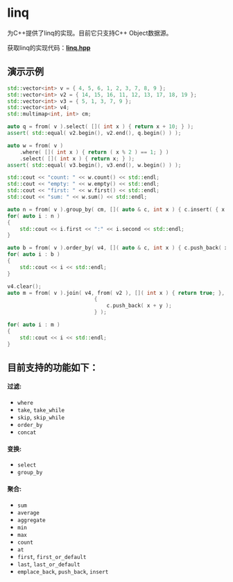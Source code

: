 # linq

为C++提供了linq的实现。目前它只支持C++ Object数据源。

获取linq的实现代码：**[linq.hpp](/src/linq.hpp)**

## 演示示例
```C++
std::vector<int> v = { 4, 5, 6, 1, 2, 3, 7, 8, 9 };
std::vector<int> v2 = { 14, 15, 16, 11, 12, 13, 17, 18, 19 };
std::vector<int> v3 = { 5, 1, 3, 7, 9 };
std::vector<int> v4;
std::multimap<int, int> cm;

auto q = from( v ).select( []( int x ) { return x + 10; } );
assert( std::equal( v2.begin(), v2.end(), q.begin() ) );

auto w = from( v )
	.where( []( int x ) { return ( x % 2 ) == 1; } )
	.select( []( int x ) { return x; } );
assert( std::equal( v3.begin(), v3.end(), w.begin() ) );

std::cout << "count: " << w.count() << std::endl;
std::cout << "empty: " << w.empty() << std::endl;
std::cout << "first: " << w.first() << std::endl;
std::cout << "sum: " << w.sum() << std::endl;

auto n = from( v ).group_by( cm, []( auto & c, int x ) { c.insert( { x % 2, x } ); } );
for( auto i : n )
{
	std::cout << i.first << ":" << i.second << std::endl;
}

auto b = from( v ).order_by( v4, []( auto & c, int x ) { c.push_back( x ); }, []( auto & c ) { std::sort( c.begin(), c.end() ); } );
for( auto i : b )
{
	std::cout << i << std::endl;
}

v4.clear();
auto m = from( v ).join( v4, from( v2 ), []( int x ) { return true; }, []( int x ) { return true; }, []( auto & c, int x, int y )
							{
								c.push_back( x + y );
							} );

for( auto i : m )
{
	std::cout << i << std::endl;
}
```

## 目前支持的功能如下：
#### 过滤:
- `where`
- `take`, `take_while`
- `skip`, `skip_while`
- `order_by`
- `concat`

#### 变换:
- `select`
- `group_by`

#### 聚合:
- `sum`
- `average`
- `aggregate`
- `min`
- `max`
- `count`
- `at`
- `first`, `first_or_default`
- `last`, `last_or_default`
- `emplace_back`, `push_back`, `insert`
